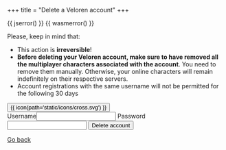 +++
title = "Delete a Veloren account"
+++

<div class="account">
  {{ jserror() }}
  {{ wasmerror() }}
  <p>Please, keep in mind that:</p>
  <ul>
    <li>This action is <b>irreversible</b>!</li>
    <li><b>Before deleting your Veloren account, make sure to have removed all the multiplayer characters associated with the account</b>. You need to remove them manually. Otherwise, your online characters will remain indefinitely on their respective servers.</li>
    <li>Account registrations with the same username will not be permitted for the following 30 days</li>
  </ul>
  <form onsubmit="window.postToBackendDeleteAccount(event)">
    <div id="alertbox" class="alertbox">
      <span id="alerttext" class="alerttext"></span>
      <button type="button" class="closebtn" onclick="window.closeAlert();">{{ icon(path='static/icons/cross.svg') }}</button>
    </div>
    <label>Username<input type="text" required name="username"></label>
    <label>Password<input type="password" required name="password"></label>
    <button type="submit" class="button-delete">Delete account</button>
  </form>
  <a id="go-back" href="/account/create-account">Go back</a>
</div>

